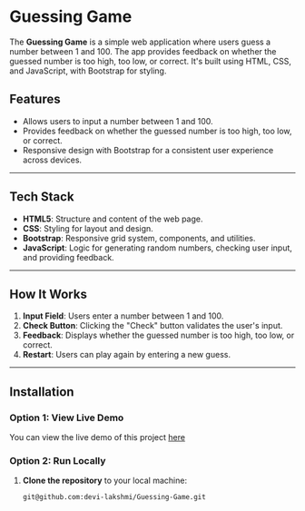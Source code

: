 # Guessing Game

The **Guessing Game** is a simple web application where users guess a number between 1 and 100. The app provides feedback on whether the guessed number is too high, too low, or correct. It's built using HTML, CSS, and JavaScript, with Bootstrap for styling.


## Features

- Allows users to input a number between 1 and 100.
- Provides feedback on whether the guessed number is too high, too low, or correct.
- Responsive design with Bootstrap for a consistent user experience across devices.

---

## Tech Stack

- **HTML5**: Structure and content of the web page.
- **CSS**: Styling for layout and design.
- **Bootstrap**: Responsive grid system, components, and utilities.
- **JavaScript**: Logic for generating random numbers, checking user input, and providing feedback.

---

## How It Works

1. **Input Field**: Users enter a number between 1 and 100.
2. **Check Button**: Clicking the "Check" button validates the user's input.
3. **Feedback**: Displays whether the guessed number is too high, too low, or correct.
4. **Restart**: Users can play again by entering a new guess.

---

## Installation

### Option 1: View Live Demo

You can view the live demo of this project [here](https://gussinggamen.netlify.app)



### Option 2: Run Locally

1. **Clone the repository** to your local machine:
   ```bash
   git@github.com:devi-lakshmi/Guessing-Game.git
